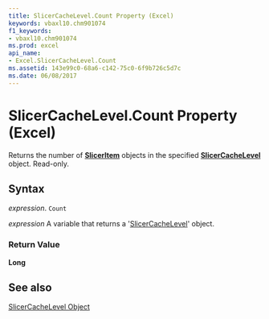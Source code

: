 ```yaml
---
title: SlicerCacheLevel.Count Property (Excel)
keywords: vbaxl10.chm901074
f1_keywords:
- vbaxl10.chm901074
ms.prod: excel
api_name:
- Excel.SlicerCacheLevel.Count
ms.assetid: 143e99c0-68a6-c142-75c0-6f9b726c5d7c
ms.date: 06/08/2017
---
```



# SlicerCacheLevel.Count Property (Excel)

Returns the number of  **[SlicerItem](Excel.SlicerItem.md)** objects in the specified **[SlicerCacheLevel](Excel.SlicerCacheLevel.md)** object. Read-only.


## Syntax

 _expression_. `Count`

 _expression_ A variable that returns a '[SlicerCacheLevel](Excel.SlicerCacheLevel.md)' object.


### Return Value

 **Long**


## See also


[SlicerCacheLevel Object](Excel.SlicerCacheLevel.md)

